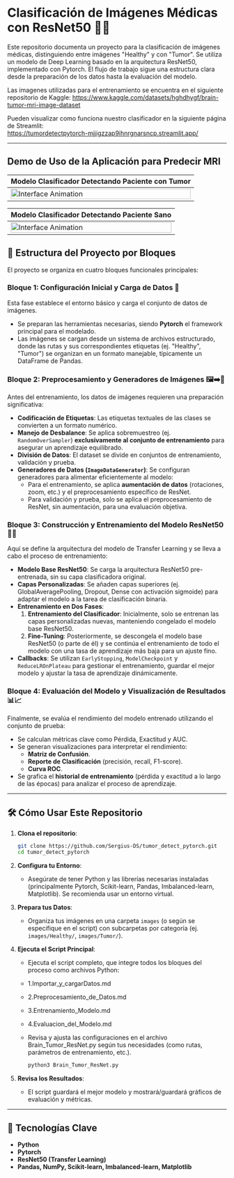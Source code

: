 # Clasificación de Imágenes Médicas con ResNet50 🧠🔬

Este repositorio documenta un proyecto para la clasificación de imágenes médicas, distinguiendo entre imágenes "Healthy" y con "Tumor". Se utiliza un modelo de Deep Learning basado en la arquitectura ResNet50, implementado con Pytorch. El flujo de trabajo sigue una estructura clara desde la preparación de los datos hasta la evaluación del modelo.

Las imagenes utilizadas para el entrenamiento se encuentra en el siguiente repositorio de Kaggle:
https://www.kaggle.com/datasets/hghdhygf/brain-tumor-mri-image-dataset

Pueden visualizar como funciona nuestro clasificador en la siguiente página de Streamlit:<br>
https://tumordetectpytorch-mjjigzzap9ihnrgnarsncp.streamlit.app/

---
## Demo de Uso de la Aplicación para Predecir MRI

| Modelo Clasificador Detectando Paciente con Tumor                                                         | 
| ----------------------------------------------------------------------------------------------- |
| <img src="gifs/tumor_compressed.gif" alt="Interface Animation"  width="100%" /> |


| Modelo Clasificador Detectando Paciente Sano                                                              | 
| ----------------------------------------------------------------------------------------------- |
| <img src="gifs/healthy_compressed.gif" alt="Interface Animation"  width="100%" /> |


## 🚀 Estructura del Proyecto por Bloques

El proyecto se organiza en cuatro bloques funcionales principales:

### Bloque 1: **Configuración Inicial y Carga de Datos** 📂
Esta fase establece el entorno básico y carga el conjunto de datos de imágenes.
- Se preparan las herramientas necesarias, siendo **Pytorch** el framework principal para el modelado.
- Las imágenes se cargan desde un sistema de archivos estructurado, donde las rutas y sus correspondientes etiquetas (ej. "Healthy", "Tumor") se organizan en un formato manejable, típicamente un DataFrame de Pandas.

### Bloque 2: **Preprocesamiento y Generadores de Imágenes** 🖼️➡️🔢
Antes del entrenamiento, los datos de imágenes requieren una preparación significativa:
- **Codificación de Etiquetas**: Las etiquetas textuales de las clases se convierten a un formato numérico.
- **Manejo de Desbalance**: Se aplica sobremuestreo (ej. `RandomOverSampler`) **exclusivamente al conjunto de entrenamiento** para asegurar un aprendizaje equilibrado.
- **División de Datos**: El dataset se divide en conjuntos de entrenamiento, validación y prueba.
- **Generadores de Datos (`ImageDataGenerator`)**: Se configuran generadores para alimentar eficientemente al modelo:
    - Para el entrenamiento, se aplica **aumentación de datos** (rotaciones, zoom, etc.) y el preprocesamiento específico de ResNet.
    - Para validación y prueba, solo se aplica el preprocesamiento de ResNet, sin aumentación, para una evaluación objetiva.

### Bloque 3: **Construcción y Entrenamiento del Modelo ResNet50** 🧠🔧
Aquí se define la arquitectura del modelo de Transfer Learning y se lleva a cabo el proceso de entrenamiento:
- **Modelo Base ResNet50**: Se carga la arquitectura ResNet50 pre-entrenada, sin su capa clasificadora original.
- **Capas Personalizadas**: Se añaden capas superiores (ej. GlobalAveragePooling, Dropout, Dense con activación sigmoide) para adaptar el modelo a la tarea de clasificación binaria.
- **Entrenamiento en Dos Fases**:
    1.  **Entrenamiento del Clasificador**: Inicialmente, solo se entrenan las capas personalizadas nuevas, manteniendo congelado el modelo base ResNet50.
    2.  **Fine-Tuning**: Posteriormente, se descongela el modelo base ResNet50 (o parte de él) y se continúa el entrenamiento de todo el modelo con una tasa de aprendizaje más baja para un ajuste fino.
- **Callbacks**: Se utilizan `EarlyStopping`, `ModelCheckpoint` y `ReduceLROnPlateau` para gestionar el entrenamiento, guardar el mejor modelo y ajustar la tasa de aprendizaje dinámicamente.

### Bloque 4: **Evaluación del Modelo y Visualización de Resultados** 📊📈
Finalmente, se evalúa el rendimiento del modelo entrenado utilizando el conjunto de prueba:
- Se calculan métricas clave como Pérdida, Exactitud y AUC.
- Se generan visualizaciones para interpretar el rendimiento:
    - **Matriz de Confusión**.
    - **Reporte de Clasificación** (precisión, recall, F1-score).
    - **Curva ROC**.
- Se grafica el **historial de entrenamiento** (pérdida y exactitud a lo largo de las épocas) para analizar el proceso de aprendizaje.

---

## 🛠️ Cómo Usar Este Repositorio

1.  **Clona el repositorio**:
    ```bash
    git clone https://github.com/Sergius-DS/tumor_detect_pytorch.git
    cd tumor_detect_pytorch
    ```

2.  **Configura tu Entorno**:
    *   Asegúrate de tener Python y las librerías necesarias instaladas (principalmente Pytorch, Scikit-learn, Pandas, Imbalanced-learn, Matplotlib). Se recomienda usar un entorno virtual.

3.  **Prepara tus Datos**:
    *   Organiza tus imágenes en una carpeta `images` (o según se especifique en el script) con subcarpetas por categoría (ej. `images/Healthy/`, `images/Tumor/`).

4.  **Ejecuta el Script Principal**:
    *   Ejecuta el script completo, que integre todos los bloques del proceso como archivos Python:
    *   1.Importar_y_cargarDatos.md
    *   2.Preprocesamiento_de_Datos.md
    *   3.Entrenamiento_Modelo.md
    *   4.Evaluacion_del_Modelo.md
    *   Revisa y ajusta las configuraciones en el archivo Brain_Tumor_ResNet.py según tus necesidades (como rutas, parámetros de entrenamiento, etc.).
    
        ```bash
        python3 Brain_Tumor_ResNet.py
        ```

5.  **Revisa los Resultados**:
    *   El script guardará el mejor modelo y mostrará/guardará gráficos de evaluación y métricas.

---

## 🔬 Tecnologías Clave

*   **Python**
*   **Pytorch**
*   **ResNet50 (Transfer Learning)**
*   **Pandas, NumPy, Scikit-learn, Imbalanced-learn, Matplotlib**
